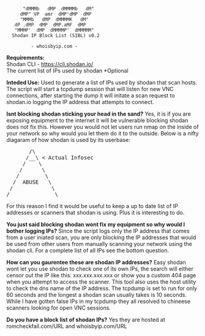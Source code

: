 
          "dMMMb   dMP  dMMMMb   dM"
         dMP" VP  amr  dMP'dMP  dMP
         "MMMb   dMP  dMMMMK   dM"
       dP .dMP  dMP  dMP.aMF  dMP
       "MMMP'  dMP  dMMMMP'  dMMMMM"
      Shodan IP Block List (SIBL) v0.2

             - whoisbyip.com -

<b>Requirements:</b><br>
Shodan CLI - https://cli.shodan.io/<br>
The current list of IPs used by shodan *Optional

<b>Inteded Use:</b>
Used to generate a list of IPs used by shodan that scan hosts. The script will start a tcpdump session that will listen for new VNC connections, after starting the dump it will initate a scan request to shodan.io logging the IP address that attempts to connect. 

<b>Isnt blocking shodan sticking your head in the sand?</b>
Yes, it is if you are exposing equipment to the internet it will be vulnerable blocking shodan does not fix this. However you would not let users run nmap on the inside of your network so why would you let them do it to the outside. Below is a nifty diagaram of how shodan is used by its userbase:
<pre>
       /\
      /__\ < Actual Infosec
     /    \ 
    /      \
   /        \
  /  ABUSE   \ 
 /            \
/______________\
</pre>
For this reason I find it would be useful to keep a up to date list of IP addresses or scanners that shodan is using. Plus it is interesting to do.

<b>You just said blocking shodan wont fix my equipment so why would I bother logging IPs?</b>
Since the script logs only the IP address that comes from a user iniated scan, you are only blocking the IP addresses that would be used from other users from manually scanning your network using the shodan cli. For a complete list of all IPs see the bottom question.

<b>How can you gaurentee these are shodan IP addresses?</b>
Easy shodan wont let you use shodan to check one of its own IPs, the search will either censor out the IP like this:
xxx.xxx.xxx.xxx or show you a custom 404 page when you attempt to access the scanner. This tool also uses the host utility to check the dns name of the IP address. The tcpdump is set to run for only 60 seconds and the longest a shodan scan usually takes is 10 seconds. While I have gotten false IPs in my tcpdump they all resolved to chineese scanners looking for open VNC sessions.

<b>Do you have a block list of shodan IPs?</b>
Yes they are hosted at romcheckfail.com/URL and whoisbyip.com/URL


